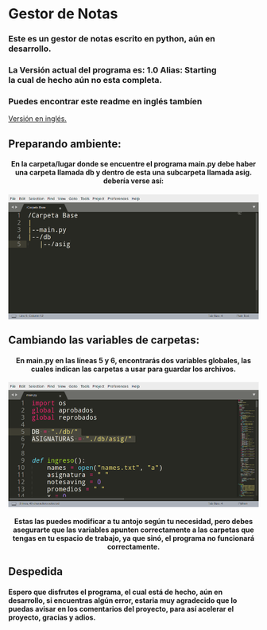 <h1>
	Gestor de Notas
</h1>
<h3>
	Este es un gestor de notas escrito en python, aún en desarrollo.
</h3>
<h3>
	La Versión actual del programa es: 1.0 Alias: Starting <br> la cual de hecho aún no esta completa.
</h3>

<h3>
	Puedes encontrar este readme en inglés tambíen
</h3>

<a href="">Versión en inglés.</a>
<br>

<h2>
	Preparando ambiente:
</h2>

<h4 align="center">
	En la carpeta/lugar donde se encuentre el programa main.py
	debe haber una carpeta llamada db y dentro de esta
	una subcarpeta llamada asig.
	debería verse así:
</h4>

<img align="center" src="https://github.com/Technopy311/Gestor-de-Notas/blob/main/estructura_carpetas.png" alt="Estructura de carpetas." style="width=455px;height=226px">

<h2>
	Cambiando las variables de carpetas:
</h2>

<h4 align="center">
	En main.py en las líneas 5 y 6, encontrarás
	dos variables globales, las cuales indican 
	las carpetas a usar para guardar los archivos.
</h4>

<img align="center" src="https://github.com/Technopy311/Gestor-de-Notas/blob/main/variables_globales.png" alt="Variables globales." style="width=455px;height=226px">

<h4 align="center">
	Estas las puedes modificar a tu antojo según tu 
	necesidad, pero debes <b>asegurarte que las variables
	apunten correctamente a las carpetas</b> que tengas
	en tu espacio de trabajo, ya que <b>sinó, el 
  	programa no funcionará correctamente.</b>
</h4>

<h2>
	Despedida
</h2>

<h4>
	Espero que disfrutes el programa, 
	el cual está de hecho, aún en desarrollo,
	si encuentras algún error, estaria 
	muy agradecido que lo puedas avisar
	en los comentarios del proyecto, para así
	acelerar el proyecto, gracias y adios.
</h4>
